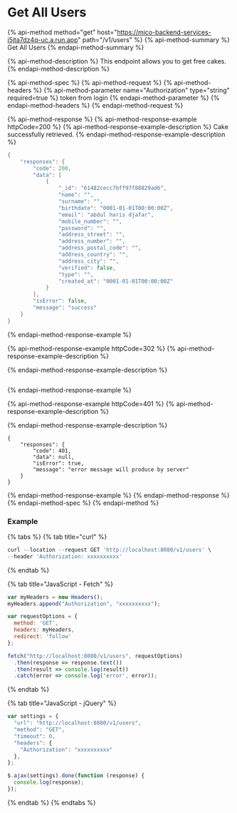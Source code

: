 # Get All Users

{% api-method method="get" host="https://mico-backend-services-i5jta7dz4q-uc.a.run.app" path="/v1/users" %}
{% api-method-summary %}
Get All Users
{% endapi-method-summary %}

{% api-method-description %}
This endpoint allows you to get free cakes.
{% endapi-method-description %}

{% api-method-spec %}
{% api-method-request %}
{% api-method-headers %}
{% api-method-parameter name="Authorization" type="string" required=true %}
token from login
{% endapi-method-parameter %}
{% endapi-method-headers %}
{% endapi-method-request %}

{% api-method-response %}
{% api-method-response-example httpCode=200 %}
{% api-method-response-example-description %}
Cake successfully retrieved.
{% endapi-method-response-example-description %}

```go
{
    "responses": {
        "code": 200,
        "data": [
            {
                "_id": "61482cecc7bff97f88829ad6",
                "name": "",
                "surname": "",
                "birthdate": "0001-01-01T00:00:00Z",
                "email": "abdul haris djafar",
                "mobile_number": "",
                "password": "",
                "address_street": "",
                "address_number": "",
                "address_postal_code": "",
                "address_country": "",
                "address_city": "",
                "verified": false,
                "type": "",
                "created_at": "0001-01-01T00:00:00Z"
            }
        ],
        "isError": false,
        "message": "success"
    }
}
```
{% endapi-method-response-example %}

{% api-method-response-example httpCode=302 %}
{% api-method-response-example-description %}

{% endapi-method-response-example-description %}

```

```
{% endapi-method-response-example %}

{% api-method-response-example httpCode=401 %}
{% api-method-response-example-description %}

{% endapi-method-response-example-description %}

```
{
    "responses": {
        "code": 401,
        "data": null,
        "isError": true,
        "message": "error message will produce by server"
    }
}
```
{% endapi-method-response-example %}
{% endapi-method-response %}
{% endapi-method-spec %}
{% endapi-method %}

### Example

{% tabs %}
{% tab title="curl" %}
```go
curl --location --request GET 'http://localhost:8080/v1/users' \
--header 'Authorization: xxxxxxxxxx'
```
{% endtab %}

{% tab title="JavaScript - Fetch" %}
```javascript
var myHeaders = new Headers();
myHeaders.append("Authorization", "xxxxxxxxxx");

var requestOptions = {
  method: 'GET',
  headers: myHeaders,
  redirect: 'follow'
};

fetch("http://localhost:8080/v1/users", requestOptions)
  .then(response => response.text())
  .then(result => console.log(result))
  .catch(error => console.log('error', error));
```
{% endtab %}

{% tab title="JavaScript - jQuery" %}
```javascript
var settings = {
  "url": "http://localhost:8080/v1/users",
  "method": "GET",
  "timeout": 0,
  "headers": {
    "Authorization": "xxxxxxxxxx"
  },
};

$.ajax(settings).done(function (response) {
  console.log(response);
});
```
{% endtab %}
{% endtabs %}



